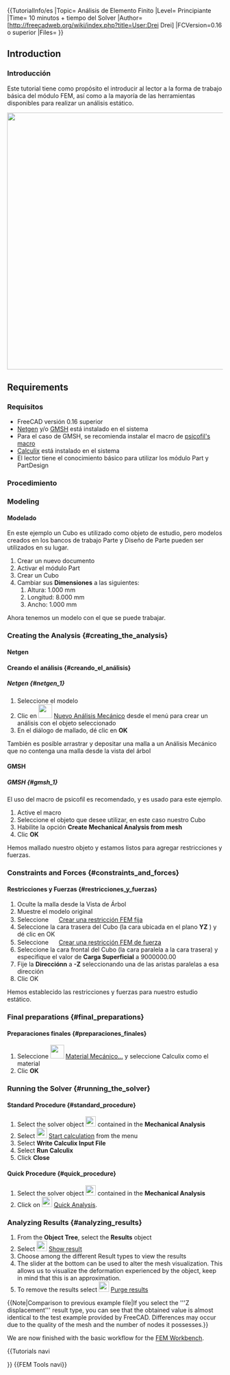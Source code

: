 


<div class="mw-translate-fuzzy">


{{TutorialInfo/es
|Topic= Análisis de Elemento Finito
|Level= Principiante
|Time= 10 minutos + tiempo del Solver
|Author=[http://freecadweb.org/wiki/index.php?title=User:Drei Drei]
|FCVersion=0.16 o superior
|Files=
}}


</div>

## Introduction


<div class="mw-translate-fuzzy">

### Introducción

Este tutorial tiene como propósito el introducir al lector a la forma de trabajo básica del módulo FEM, así como a la mayoría de las herramientas disponibles para realizar un análisis estático.


</div>

<img alt="" src=images/FEM_tutorial_result.png  style="width:600px;">

## Requirements


<div class="mw-translate-fuzzy">

### Requisitos

-   FreeCAD versión 0.16 superior
-   [Netgen](http://sourceforge.net/projects/netgen-mesher/) y/o [GMSH](http://geuz.org/gmsh/) está instalado en el sistema
-   Para el caso de GMSH, se recomienda instalar el macro de [psicofil\'s macro](https://github.com/psicofil/Macros_FreeCAD)
-   [Calculix](http://www.calculix.de/) está instalado en el sistema
-   El lector tiene el conocimiento básico para utilizar los módulo Part y PartDesign


</div>


<div class="mw-translate-fuzzy">

### Procedimiento


</div>

### Modeling


<div class="mw-translate-fuzzy">

#### Modelado

En este ejemplo un Cubo es utilizado como objeto de estudio, pero modelos creados en los bancos de trabajo Parte y Diseño de Parte pueden ser utilizados en su lugar.


</div>


<div class="mw-translate-fuzzy">

1.  Crear un nuevo documento
2.  Activar el módulo Part
3.  Crear un Cubo
4.  Cambiar sus **Dimensiones** a las siguientes:
    1.  Altura: 1.000 mm
    2.  Longitud: 8.000 mm
    3.  Ancho: 1.000 mm


</div>

Ahora tenemos un modelo con el que se puede trabajar.

### Creating the Analysis {#creating_the_analysis}

#### Netgen


<div class="mw-translate-fuzzy">

#### Creando el análisis {#creando_el_análisis}

##### Netgen {#netgen_1}

1.  Seleccione el modelo
2.  Clic en <img alt="" src=images/FEM_Analysis.png  style="width:32px;"> [Nuevo Análisis Mecánico](Fem_Analysis/es.md) desde el menú para crear un análisis con el objeto seleccionado
3.  En el diálogo de mallado, dé clic en **OK**


</div>


<div class="mw-translate-fuzzy">

También es posible arrastrar y depositar una malla a un Análisis Mecánico que no contenga una malla desde la vista del árbol


</div>

#### GMSH


<div class="mw-translate-fuzzy">

##### GMSH {#gmsh_1}

El uso del macro de psicofil es recomendado, y es usado para este ejemplo.

1.  Active el macro
2.  Seleccione el objeto que desee utilizar, en este caso nuestro Cubo
3.  Habilite la opción **Create Mechanical Analysis from mesh**
4.  Clic **OK**


</div>

Hemos mallado nuestro objeto y estamos listos para agregar restricciones y fuerzas.

### Constraints and Forces {#constraints_and_forces}


<div class="mw-translate-fuzzy">

#### Restricciones y Fuerzas {#restricciones_y_fuerzas}

1.  Oculte la malla desde la Vista de Árbol
2.  Muestre el modelo original
3.  Seleccione <img alt="" src=images/FEM_FixedConstraint.png  style="width:16px;"> [Crear una restricción FEM fija](FEM_ConstraintFixed/es.md)
4.  Seleccione la cara trasera del Cubo (la cara ubicada en el plano **YZ** ) y dé clic en OK
5.  Seleccione <img alt="" src=images/FEM_ForceConstraint.png  style="width:16px;"> [Crear una restricción FEM de fuerza](FEM_ConstraintForce/es.md)
6.  Seleccione la cara frontal del Cubo (la cara paralela a la cara trasera) y especifique el valor de **Carga Superficial** a 9000000.00
7.  Fije la **Direcciónn** a **-Z** seleccionando una de las aristas paralelas a esa dirección
8.  Clic OK


</div>

Hemos establecido las restricciones y fuerzas para nuestro estudio estático.

### Final preparations {#final_preparations}


<div class="mw-translate-fuzzy">

#### Preparaciones finales {#preparaciones_finales}

1.  Seleccione <img alt="" src=images/FEM_Material.png  style="width:32px;"> [Material Mecánico\...](Fem_MechanicalMaterial/es.md) y seleccione Calculix como el material
2.  Clic **OK**


</div>

### Running the Solver {#running_the_solver}

#### Standard Procedure {#standard_procedure}

1.  Select the solver object <img alt="" src=images/FEM_SolverCalculixCxxtools.svg  style="width:24px;"> contained in the 
**Mechanical Analysis**
2.  Select <img alt="" src=images/FEM_SolverControl.svg  style="width:24px;"> [Start calculation](FEM_SolverControl.md) from the menu
3.  Select **Write Calculix Input File**
4.  Select **Run Calculix**
5.  Click **Close**

#### Quick Procedure {#quick_procedure}

1.  Select the solver object <img alt="" src=images/FEM_SolverCalculixCxxtools.svg  style="width:24px;"> contained in the 
**Mechanical Analysis**
2.  Click on <img alt="" src=images/FEM_SolverRun.svg  style="width:24px;"> [Quick Analysis](FEM_SolverRun.md).

### Analyzing Results {#analyzing_results}

1.  From the **Object Tree**, select the **Results** object
2.  Select <img alt="" src=images/FEM_ResultShow.svg  style="width:24px;"> [Show result](FEM_ResultShow.md)
3.  Choose among the different Result types to view the results
4.  The slider at the bottom can be used to alter the mesh visualization. This allows us to visualize the deformation experienced by the object, keep in mind that this is an approximation.
5.  To remove the results select <img alt="" src=images/FEM_ResultsPurge.svg  style="width:24px;"> [Purge results](FEM_ResultsPurge.md)


{{Note|Comparison to previous example file|If you select the '''Z displacement''' result type, you can see that the obtained value is almost identical to the test example provided by FreeCAD. Differences may occur due to the quality of the mesh and the number of nodes it possesses.}}

We are now finished with the basic workflow for the [FEM Workbench](FEM_Workbench.md).


{{Tutorials navi

}} {{FEM Tools navi}} 
